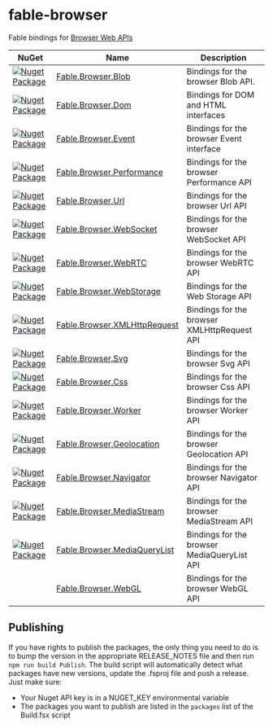 # fable-browser

Fable bindings for [Browser Web APIs](https://developer.mozilla.org/docs/Web/API)

|NuGet|Name|Description|
|-----|----|-----------|
|[![Nuget Package](https://img.shields.io/nuget/v/Fable.Browser.Blob.svg)](https://www.nuget.org/packages/Fable.Browser.Blob)|[Fable.Browser.Blob](src/Blob)|Bindings for the browser Blob API.|
|[![Nuget Package](https://img.shields.io/nuget/v/Fable.Browser.Dom.svg)](https://www.nuget.org/packages/Fable.Browser.Dom)|[Fable.Browser.Dom](src/Dom)|Bindings for DOM and HTML interfaces|
|[![Nuget Package](https://img.shields.io/nuget/v/Fable.Browser.Event.svg)](https://www.nuget.org/packages/Fable.Browser.Event)|[Fable.Browser.Event](src/Event)|Bindings for the browser Event interface|
|[![Nuget Package](https://img.shields.io/nuget/v/Fable.Browser.Performance.svg)](https://www.nuget.org/packages/Fable.Browser.Performance)|[Fable.Browser.Performance](src/Performance)|Bindings for the browser Performance API|
|[![Nuget Package](https://img.shields.io/nuget/v/Fable.Browser.Url.svg)](https://www.nuget.org/packages/Fable.Browser.Url)|[Fable.Browser.Url](src/Url)|Bindings for the browser Url API|
|[![Nuget Package](https://img.shields.io/nuget/v/Fable.Browser.WebSocket.svg)](https://www.nuget.org/packages/Fable.Browser.WebSocket)|[Fable.Browser.WebSocket](src/WebSocket)|Bindings for the browser WebSocket API|
|[![Nuget Package](https://img.shields.io/nuget/v/Fable.Browser.WebRTC.svg)](https://www.nuget.org/packages/Fable.Browser.WebRTC)|[Fable.Browser.WebRTC](src/WebRTC)|Bindings for the browser WebRTC API|
|[![Nuget Package](https://img.shields.io/nuget/v/Fable.Browser.WebStorage.svg)](https://www.nuget.org/packages/Fable.Browser.WebStorage)|[Fable.Browser.WebStorage](src/WebStorage)|Bindings for the Web Storage API|
|[![Nuget Package](https://img.shields.io/nuget/v/Fable.Browser.XMLHttpRequest.svg)](https://www.nuget.org/packages/Fable.Browser.XMLHttpRequest)|[Fable.Browser.XMLHttpRequest](src/XMLHttpRequest)|Bindings for the browser XMLHttpRequest API|
|[![Nuget Package](https://img.shields.io/nuget/v/Fable.Browser.Svg.svg)](https://www.nuget.org/packages/Fable.Browser.Svg)|[Fable.Browser.Svg](src/Svg)|Bindings for the browser Svg API|
|[![Nuget Package](https://img.shields.io/nuget/v/Fable.Browser.Css.svg)](https://www.nuget.org/packages/Fable.Browser.Css)|[Fable.Browser.Css](src/Css)|Bindings for the browser Css API|
|[![Nuget Package](https://img.shields.io/nuget/v/Fable.Browser.Worker.svg)](https://www.nuget.org/packages/Fable.Browser.Worker)|[Fable.Browser.Worker](src/Worker)|Bindings for the browser Worker API|
|[![Nuget Package](https://img.shields.io/nuget/v/Fable.Browser.Geolocation.svg)](https://www.nuget.org/packages/Fable.Browser.Geolocation)|[Fable.Browser.Geolocation](src/Geolocation)|Bindings for the browser Geolocation API|
|[![Nuget Package](https://img.shields.io/nuget/v/Fable.Browser.Navigator.svg)](https://www.nuget.org/packages/Fable.Browser.Navigator)|[Fable.Browser.Navigator](src/Navigator)|Bindings for the browser Navigator API|
|[![Nuget Package](https://img.shields.io/nuget/v/Fable.Browser.MediaStream.svg)](https://www.nuget.org/packages/Fable.Browser.MediaStream)|[Fable.Browser.MediaStream](src/MediaStream)|Bindings for the browser MediaStream API|
|[![Nuget Package](https://img.shields.io/nuget/v/Fable.Browser.MediaQueryList.svg)](https://www.nuget.org/packages/Fable.Browser.MediaQueryList)|[Fable.Browser.MediaQueryList](src/MediaQueryList)|Bindings for the browser MediaQueryList API|
||[Fable.Browser.WebGL](src/WebGL)|Bindings for the browser WebGL API|

## Publishing

If you have rights to publish the packages, the only thing you need to do is to bump the version in the appropriate RELEASE_NOTES file and then run `npm run build Publish`. The build script will automatically detect what packages have new versions, update the .fsproj file and push a release. Just make sure:

- Your Nuget API key is in a NUGET_KEY environmental variable
- The packages you want to publish are listed in the `packages` list of the Build.fsx script
